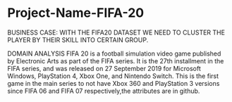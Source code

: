# Project-Name-FIFA-20
BUSINESS CASE: WITH THE FIFA20 DATASET WE NEED TO CLUSTER THE PLAYER BY THEIR SKILL INTO CERTAIN GROUP.

DOMAIN ANALYSIS
FIFA 20 is a football simulation video game published by Electronic Arts as part of the FIFA series. It is the 27th installment in the FIFA series, and was released on 27 September 2019 for Microsoft Windows, PlayStation 4, Xbox One, and Nintendo Switch. This is the first game in the main series to not have Xbox 360 and PlayStation 3 versions since FIFA 06 and FIFA 07 respectively,the attributes are in github.

